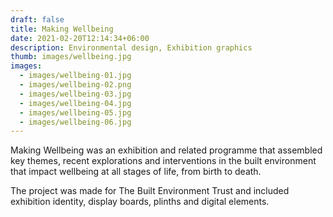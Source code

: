 ```yaml
---
draft: false
title: Making Wellbeing
date: 2021-02-20T12:14:34+06:00
description: Environmental design, Exhibition graphics
thumb: images/wellbeing.jpg
images:
  - images/wellbeing-01.jpg
  - images/wellbeing-02.png
  - images/wellbeing-03.jpg
  - images/wellbeing-04.jpg
  - images/wellbeing-05.jpg
  - images/wellbeing-06.jpg
---
```


Making Wellbeing was an exhibition and related programme that assembled key themes, recent explorations and interventions in the built environment that impact wellbeing at all stages of life, from birth to death.

The project was made for The Built Environment Trust and included exhibition identity, display boards, plinths and digital elements.